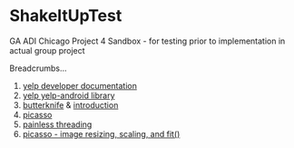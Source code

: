 # ShakeItUpTest
GA ADI Chicago Project 4 Sandbox - for testing prior to implementation in actual group project

Breadcrumbs...

1. [yelp developer documentation](https://www.yelp.com/developers)
2. [yelp yelp-android library](https://github.com/Yelp/yelp-android)
3. [butterknife](https://github.com/JakeWharton/butterknife) & [introduction](https://jakewharton.github.io/butterknife/)
4. [picasso](https://square.github.io/picasso/)
5. [painless threading](https://android-developers.blogspot.de/2009/05/painless-threading.html)
6. [picasso - image resizing, scaling, and fit()](https://futurestud.io/blog/picasso-image-resizing-scaling-and-fit)

